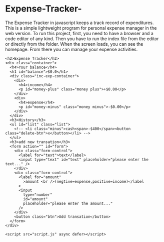 # Expense-Tracker-
The Expense Tracker in javascript keeps a track record of expenditures. This is a simple lightweight program for personal expense manager in the web version. To run this project, first, you need to have a browser and a code editor of any kind. Then you have to run the index file from the editor or directly from the folder. When the screen loads, you can see the homepage. From there you can manage your expense activities.

<!DOCTYPE html>
<!--[if lt IE 7]>      <html class="no-js lt-ie9 lt-ie8 lt-ie7"> <![endif]-->
<!--[if IE 7]>         <html class="no-js lt-ie9 lt-ie8"> <![endif]-->
<!--[if IE 8]>         <html class="no-js lt-ie9"> <![endif]-->
<!--[if gt IE 8]>      <html class="no-js"> <!--<![endif]-->
<html>
  <head>
    <meta charset="utf-8" />
    <meta http-equiv="X-UA-Compatible" content="IE=edge" />
    <title>expense traker</title>
    <meta name="description" content="" />
    <meta name="viewport" content="width=device-width, initial-scale=1" />
    <link rel="stylesheet" href="style.css" />
  </head>
  <body>
    <!--[if lt IE 7]>
      <p class="browsehappy">
        You are using an <strong>outdated</strong> browser. Please
        <a href="#">upgrade your browser</a> to improve your experience.
      </p>
    <![endif]-->

    <h2>Expense Tracker</h2>
    <div class="container">
      <h4>Your balance</h4>
      <h1 id="balance">$0.0</h1>
      <div class="inc-exp-container">
        <div>
          <h4>income</h4>
          <p id="money-plus" class="money plus">+$0.00</p>
        </div>
        <div>
          <h4>expense</h4>
          <p id="money-minus" class="money minus">-$0.00</p>
        </div>
      </div>
      <h3>History</h3>
      <ul id="list" class="list">
        <!-- <li class="minus">cash<span>-$400</span><button class="delete-btn">x</button></li> -->
      </ul>
      <h3>add new transation</h3>
      <form action="" id="form">
        <div class="form-control">
          <label for="text">text</label>
          <input type="text" id="text" placeholder="please enter the text..." />
        </div>
        <div class="form-control">
          <label for="amount"
            >amount <br />(negtive=expense,positive=income)</label
          >
          <input
            type="number"
            id="amount"
            placeholder="please enter the amount..."
          />
        </div>
        <button class="btn">Add transation</button>
      </form>
    </div>

    <script src="script.js" async defer></script>
  </body>
</html>
